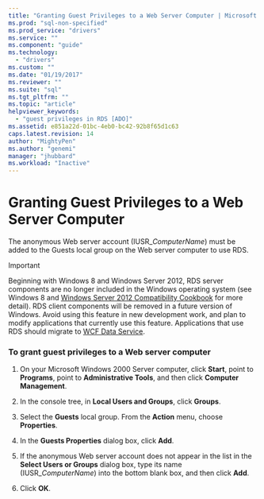 ```yaml
---
title: "Granting Guest Privileges to a Web Server Computer | Microsoft Docs"
ms.prod: "sql-non-specified"
ms.prod_service: "drivers"
ms.service: ""
ms.component: "guide"
ms.technology:
  - "drivers"
ms.custom: ""
ms.date: "01/19/2017"
ms.reviewer: ""
ms.suite: "sql"
ms.tgt_pltfrm: ""
ms.topic: "article"
helpviewer_keywords: 
  - "guest privileges in RDS [ADO]"
ms.assetid: e851a22d-01bc-4eb0-bc42-92b8f65d1c63
caps.latest.revision: 14
author: "MightyPen"
ms.author: "genemi"
manager: "jhubbard"
ms.workload: "Inactive"
---
```

# Granting Guest Privileges to a Web Server Computer
The anonymous Web server account (IUSR_*ComputerName*) must be added to the Guests local group on the Web server computer to use RDS.  
  
> [!IMPORTANT]
>  Beginning with Windows 8 and Windows Server 2012, RDS server components are no longer included in the Windows operating system (see Windows 8 and [Windows Server 2012 Compatibility Cookbook](https://www.microsoft.com/en-us/download/details.aspx?id=27416) for more detail). RDS client components will be removed in a future version of Windows. Avoid using this feature in new development work, and plan to modify applications that currently use this feature. Applications that use RDS should migrate to [WCF Data Service](http://go.microsoft.com/fwlink/?LinkId=199565).  
  
### To grant guest privileges to a Web server computer  
  
1.  On your Microsoft Windows 2000 Server computer, click **Start**, point to **Programs**, point to **Administrative Tools**, and then click **Computer Management**.  
  
2.  In the console tree, in **Local Users and Groups**, click **Groups**.  
  
3.  Select the **Guests** local group. From the **Action** menu, choose **Properties**.  
  
4.  In the **Guests Properties** dialog box, click **Add**.  
  
5.  If the anonymous Web server account does not appear in the list in the **Select Users or Groups** dialog box, type its name (IUSR_*ComputerName*) into the bottom blank box, and then click **Add**.  
  
6.  Click **OK**.


